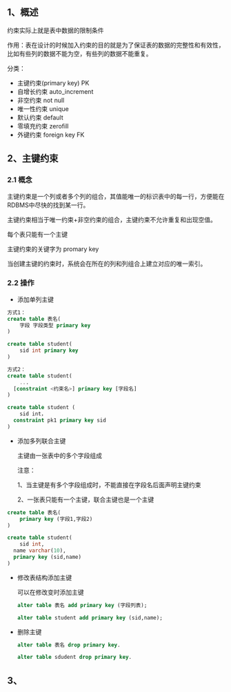 ## 1、概述

约束实际上就是表中数据的限制条件

作用：表在设计的时候加入约束的目的就是为了保证表的数据的完整性和有效性，比如有些列的数据不能为空，有些列的数据不能重复。

分类：

+ 主键约束(primary key) PK
+ 自增长约束 auto_increment
+ 非空约束 not null
+ 唯一性约束 unique
+ 默认约束 default
+ 零填充约束 zerofill
+ 外键约束 foreign key FK

## 2、主键约束

### 2.1 概念

主键约束是一个列或者多个列的组合，其值能唯一的标识表中的每一行，方便能在RDBMS中尽快的找到某一行。

主键约束相当于唯一约束+非空约束的组合，主键约束不允许重复和出现空值。

每个表只能有一个主键

主键约束的关键字为 promary key

当创建主键的约束时，系统会在所在的列和列组合上建立对应的唯一索引。

### 2.2 操作

+ 添加单列主键

```sql
方式1：
create table 表名(
	字段 字段类型 primary key
)

create table student(
	sid int primary key
)

方式2：
create table student(
	...
  [constraint <约束名>] primary key [字段名]
)

create table student (
	sid int，
  constraint pk1 primary key sid
)
```

+ 添加多列联合主键

  主键由一张表中的多个字段组成

  注意：

  1、当主键是有多个字段组成时，不能直接在字段名后面声明主键约束

  2、一张表只能有一个主键，联合主键也是一个主键

```sql
create table 表名(
	primary key (字段1,字段2)
)

create table student(
	sid int,
  name varchar(10),
  primary key (sid,name)
)
```

+ 修改表结构添加主键

  可以在修改变时添加主键

  ```sql
  alter table 表名 add primary key (字段列表);
  
  alter table student add primary key (sid,name);
  ```

+ 删除主键

  ```sql
  alter table 表名 drop primary key.
  
  alter table sdudent drop primary key.
  ```

## 3、
